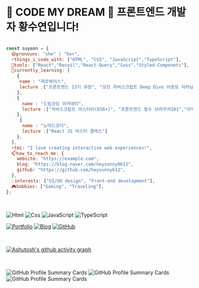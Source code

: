 
<h1>🌟 CODE MY DREAM 🌟 프론트엔드 개발자 황수연입니다! </h1>
  
```js

const suyeon = {
  😄pronouns: "she" | "her",
  ⚡things_i_code_with: ["HTML", "CSS", "JavaScript","TypeScript"],
  🔭tools: ["React","Recoil","React-Query","Sass","Styled-Componets"],
  🌱currently_learning: [
    {
     name : "제로베이스",
     lecture :["프론트엔드 13기 과정", "모던 자바스크립트 Deep Dive 이웅모 저자님과 함께하는 북스터디"]
    },
    {
      name : "드림코딩 아카데미",
      lecture :["자바스크립트 마스터리(ES6+)", "프론트엔드 필수 브라우저101","리액트 개념정리&클론코딩","Git 마스터과정"]
    },
     {
      name : "노마드코더",
      lecture :["React JS 마스터 클래스"]
    },
  ],
  ⚡tmi: "I love creating interactive web experiences!",
  📫how_to_reach_me: {
    website: "https://example.com",
    blog: "https://blog.naver.com/heysunny0612",
    github: "https://github.com/heysunny612",
  },
  💡interests: ["UI/UX design", "Front-end development"],
  🎮hobbies: ["Gaming", "Traveling"],
};

```
<br>

<img alt="Html" src ="https://img.shields.io/badge/HTML5-E34F26.svg?&style=for-the-badge&logo=HTML5&logoColor=white"/> <img alt="Css" src ="https://img.shields.io/badge/CSS3-1572B6.svg?&style=for-the-badge&logo=CSS3&logoColor=white"/> <img alt="JavaScript" src ="https://img.shields.io/badge/JavaScriipt-F7DF1E.svg?&style=for-the-badge&logo=JavaScript&logoColor=black"/> <img alt="TypeScript" src="https://img.shields.io/badge/TypeScript-3178C6.svg?&style=for-the-badge&logo=TypeScript&logoColor=white"/>



[![Portfolio](https://img.shields.io/badge/Portfolio-FFA500.svg?&style=for-the-badge&logo=Portfolio&logoColor=white)](https://example.com)
[![Blog](https://img.shields.io/badge/Blog-1EC800.svg?&style=for-the-badge&logo=Blog&logoColor=white)](https://blog.naver.com/heysunny0612)
[![GitHub](https://img.shields.io/badge/GitHub-181717.svg?&style=for-the-badge&logo=GitHub&logoColor=white)](https://github.com/heysunny612)

<br>

[![Ashutosh's github activity graph](https://github-readme-activity-graph.vercel.app/graph?username=heysunny612&theme=react)](https://github.com/ashutosh00710/github-readme-activity-graph)

<br>

![GitHub Profile Summary Cards](https://github-profile-summary-cards.vercel.app/api/cards/repos-per-language?username=heysunny612&theme=vue) ![GitHub Profile Summary Cards](https://github-profile-summary-cards.vercel.app/api/cards/most-commit-language?username=heysunny612&theme=vue) ![GitHub Profile Summary Cards](https://github-profile-summary-cards.vercel.app/api/cards/productive-time?username=heysunny612&theme=vue)


